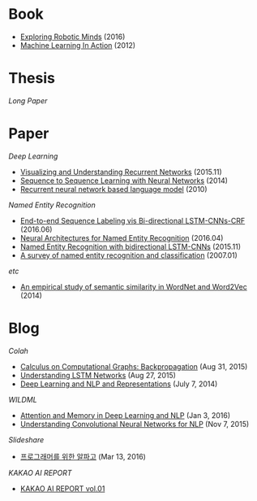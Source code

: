 # Book
* [Exploring Robotic Minds](https://github.com/gritmind/review-paper/tree/master/book/exploring-robotic-minds) (2016)
* [Machine Learning In Action](https://github.com/gritmind/review-paper/tree/master/book/machine-learning-in-action) (2012)


# Thesis 

_Long Paper_


# Paper

_Deep Learning_
* [Visualizing and Understanding Recurrent Networks](https://github.com/gritmind/review-paper/blob/master/paper/visualizing-and-understanding-recurrent-networks.md) (2015.11)
* [Sequence to Sequence Learning with Neural Networks](https://github.com/gritmind/review-paper/blob/master/paper/seq2seq_with_nn.md) (2014)
* [Recurrent neural network based language model](https://github.com/gritmind/review-paper/blob/master/paper/recurrent-neural-network-based%20language-model.md) (2010)

_Named Entity Recognition_
* [End-to-end Sequence Labeling vis Bi-directional LSTM-CNNs-CRF](https://github.com/gritmind/review-paper/blob/master/paper/end-to-end-sequence-labeling-via-bi-directional-lstm-cnns-crf.md) (2016.06)
* [Neural Architectures for Named Entity Recognition](https://github.com/gritmind/review-paper/blob/master/paper/neural-architectures-for-named-entity-recognition.md) (2016.04)
* [Named Entity Recognition with bidirectional LSTM-CNNs](https://github.com/gritmind/review-paper/blob/master/paper/named-entity-recognition-with-bidirectional-lstm-cnns.md) (2015.11)
* [A survey of named entity recognition and classification](https://github.com/gritmind/review-paper/blob/master/paper/a-survey-of-named-entity-recognition-and-classification.md) (2007.01)

_etc_
* [An empirical study of semantic similarity in WordNet and Word2Vec](https://github.com/gritmind/review-paper/blob/master/paper/an-empirical-study-of-semantic-similarity-in-WordNet-and-Word2Vec.md) (2014) 


# Blog

_Colah_
* [Calculus on Computational Graphs: Backpropagation](https://github.com/gritmind/review-paper/blob/master/blog/colah/calculus-on-computational-graphs.md) (Aug 31, 2015)
* [Understanding LSTM Networks](https://github.com/gritmind/review-paper/blob/master/blog/colah/understanding-lstm-networks.md) (Aug 27, 2015)
* [Deep Learning and NLP and Representations](https://github.com/gritmind/review-paper/blob/master/blog/colah/dl-and-nlp-and-representations.md) (July 7, 2014)

_WILDML_
* [Attention and Memory in Deep Learning and NLP](https://github.com/gritmind/review-paper/blob/master/blog/wildml/attention-and-memory-in-deep-learning-and-nlp.md) (Jan 3, 2016)
* [Understanding Convolutional Neural Networks for NLP](https://github.com/gritmind/review-paper/blob/master/blog/wildml/understanding-convolutional-neural-networks-for-nlp.md) (Nov 7, 2015)

_Slideshare_
* [프로그래머를 위한 알파고](https://github.com/gritmind/review-paper/blob/master/blog/slideshare/alphago-for-programmer.md) (Mar 13, 2016)

_KAKAO AI REPORT_
* [KAKAO AI REPORT vol.01](https://github.com/gritmind/review-paper/blob/master/blog/kakao_ai_report/kakao_ai_report_v1.md)



